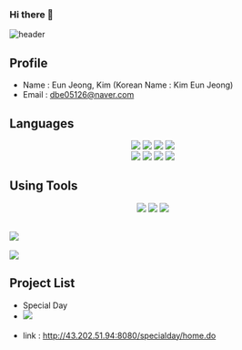 ### Hi there 👋

![header](https://capsule-render.vercel.app/api?type=waving&color=auto&height=300&section=header&text=EunJeong's%20Repository&fontSize=70)

## Profile
- Name : Eun Jeong, Kim (Korean Name : Kim Eun Jeong)
- Email : dbe05126@naver.com 

## Languages
<div align="center">
  <img src="https://img.shields.io/badge/JAVA-1E8CBE?style=flat&logo=java&logoColor=white"/>
  <img src="https://img.shields.io/badge/HTML5-E34F26?style=flat&logo=html5&logoColor=white"/>
  <img src="https://img.shields.io/badge/CSS3-1572B6?style=flat&logo=css3&logoColor=white"/>
  <img src="https://img.shields.io/badge/jQuery-0769AD?style=flat&logo=jquery&logoColor=white"/>
</div>
<div align="center">
  <img src="https://img.shields.io/badge/Spring-6DB33F?style=flat&logo=spring&logoColor=white"/>
  <img src="https://img.shields.io/badge/Bootstrap-7952B3?style=flat&logo=bootstrap&logoColor=white"/>
  <img src="https://img.shields.io/badge/JavaScript-F7DF1E?style=flat&logo=javascript&logoColor=white"/>
  <img src="https://img.shields.io/badge/Oracle-F80000?style=flat&logo=oracle&logoColor=white"/>
</div>

## Using Tools
<div align="center">
  <img src="https://img.shields.io/badge/eclipse IDE-2C2255?style=flat&logo=eclipseide&logoColor=white"/>
  <img src="https://img.shields.io/badge/Visual Studio Code-007ACC?style=flat&logo=visualstudiocode&logoColor=white"/>
  <img src="https://img.shields.io/badge/GitHub-181717?style=flat&logo=github&logoColor=white"/>
</div><br>

<img src="https://github-readme-stats.vercel.app/api/top-langs/?username=eunjoyme&layout=compact"><br><br>
<img src="https://github-readme-stats.vercel.app/api?username=eunjoyme&show_icons=true">

## Project List
- Special Day
- <img src="https://github.com/pknu05/Final-Project/assets/44632544/3af41267-72d3-48ff-8dfd-aac0d62ae130"><br/><br/>
- link :  http://43.202.51.94:8080/specialday/home.do

<!--
**eunjoyme/eunjoyme** is a ✨ _special_ ✨ repository because its `README.md` (this file) appears on your GitHub profile.

Here are some ideas to get you started:

- 🔭 I’m currently working on ...
- 🌱 I’m currently learning ...
- 👯 I’m looking to collaborate on ...
- 🤔 I’m looking for help with ...
- 💬 Ask me about ...
- 📫 How to reach me: ...
- 😄 Pronouns: ...
- ⚡ Fun fact: ...
-->
